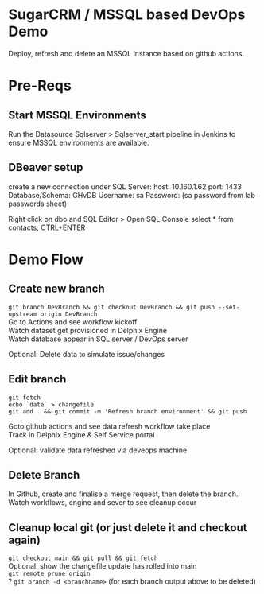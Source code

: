 # SugarCRM / MSSQL based DevOps Demo

Deploy, refresh and delete an MSSQL instance based on github actions.

# Pre-Reqs

## Start MSSQL Environments

Run the Datasource Sqlserver > Sqlserver_start pipeline in Jenkins to ensure MSSQL environments are available.

## DBeaver setup

create a new connection under SQL Server:
host: 10.160.1.62
port: 1433
Database/Schema: GHvDB
Username: sa
Password: (sa password from lab passwords sheet)

Right click on dbo and SQL Editor > Open SQL Console
select * from contacts;
CTRL+ENTER

# Demo Flow

## Create new branch

`git branch DevBranch && git checkout DevBranch && git push --set-upstream origin DevBranch`<br/>
Go to Actions and see workflow kickoff<br/>
Watch dataset get provisioned in Delphix Engine<br/>
Watch database appear in SQL server / DevOps server

Optional: Delete data to simulate issue/changes<br/>

## Edit branch

`git fetch` <br/>
``echo `date` > changefile`` <br/>
`git add . && git commit -m 'Refresh branch environment' && git push`

Goto github actions and see data refresh workflow take place<br/>
Track in Delphix Engine & Self Service portal<br/>

Optional: validate data refreshed via deveops machine<br/>

## Delete Branch

In Github, create and finalise a merge request, then delete the branch.<br/>
Watch workflows, engine and sever to see cleanup occur<br/>

## Cleanup local git (or just delete it and checkout again)

`git checkout main && git pull && git fetch`<br/>
Optional: show the changefile update has rolled into main<br/>
`git remote prune origin`<br/>
? `git branch -d <branchname>` (for each branch output above to be deleted)<br/>
